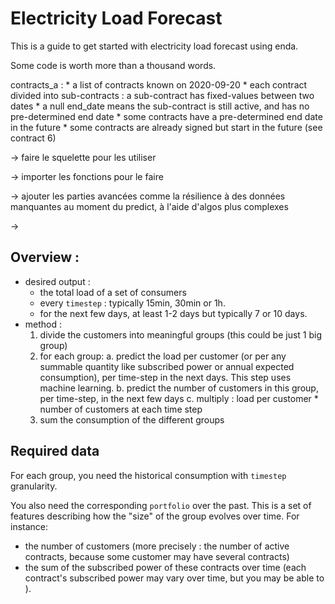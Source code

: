 # Electricity Load Forecast

This is a guide to get started with electricity load forecast using enda.

Some code is worth more than a thousand words. 

contracts_a : 
    * a list of contracts known on 2020-09-20 
    * each contract divided into sub-contracts : a sub-contract has fixed-values between two dates
    * a null end_date means the sub-contract is still active, and has no pre-determined end date
    * some contracts have a pre-determined end date in the future
    * some contracts are already signed but start in the future (see contract 6)





-> faire le squelette pour les utiliser

-> importer les fonctions pour le faire

-> ajouter les parties avancées comme la résilience à des données manquantes au moment du predict, à l'aide d'algos plus complexes

-> 



## Overview :

- desired output : 
  - the total load of a set of consumers 
  - every `timestep` : typically 15min, 30min or 1h.  
  - for the next few days, at least 1-2 days but typically 7 or 10 days.
- method : 
  1. divide the customers into meaningful groups (this could be just 1 big group)
  2. for each group:
    a. predict the load per customer (or per any summable quantity like subscribed power or annual expected consumption), per time-step in the next days. This step uses machine learning.
    b. predict the number of customers in this group, per time-step, in the next few days
    c. multiply : load per customer * number of customers at each time step
  3. sum the consumption of the different groups  

## Required data

For each group, you need the historical consumption with `timestep` granularity. 

You also need the corresponding `portfolio` over the past. This is a set of features describing how the "size" of the group evolves over time. 
For instance:
- the number of customers (more precisely : the number of active contracts, because some customer may have several contracts) 
- the sum of the subscribed power of these contracts over time (each contract's subscribed power may vary over time, but you may be able to ). 









